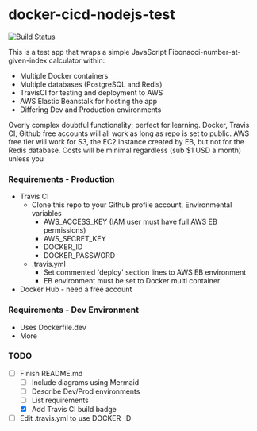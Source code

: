 # docker-cicd-nodejs-test
[![Build Status](https://travis-ci.org/christopherlorking/docker-ci-nodejs-test.svg?branch=master)](https://travis-ci.org/christopherlorking/docker-ci-nodejs-test)

This is a test app that wraps a simple JavaScript Fibonacci-number-at-given-index calculator within:
- Multiple Docker containers
- Multiple databases (PostgreSQL and Redis)
- TravisCI for testing and deployment to AWS
- AWS Elastic Beanstalk for hosting the app
- Differing Dev and Production environments

Overly complex doubtful functionality; perfect for learning.
Docker, Travis CI, Github free accounts will all work as long as repo is set to public.
AWS free tier will work for S3, the EC2 instance created by EB, but not for the Redis database. Costs will be minimal regardless (sub $1 USD a month) unless you 


### Requirements - Production
- Travis CI
	- Clone this repo to your Github profile account, Environmental variables
		- AWS_ACCESS_KEY (IAM user must have full AWS EB permissions)
		- AWS_SECRET_KEY
		- DOCKER_ID
		- DOCKER_PASSWORD
	- .travis.yml
		- Set commented 'deploy' section lines to AWS EB environment
		- EB environment must be set to Docker multi container		
- Docker Hub - need a free account


### Requirements - Dev Environment
- Uses Dockerfile.dev
- More

### TODO
- [ ] Finish README.md
	- [ ] Include diagrams using Mermaid
	- [ ] Describe Dev/Prod environments
	- [ ] List requirements
	- [x] Add Travis CI build badge
- [ ] Edit .travis.yml to use DOCKER_ID